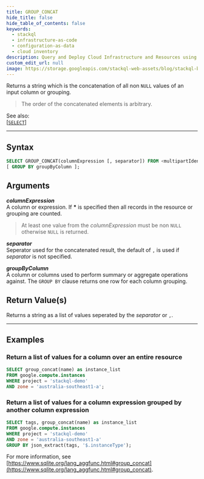 ```yaml
---
title: GROUP_CONCAT
hide_title: false
hide_table_of_contents: false
keywords:
  - stackql
  - infrastructure-as-code
  - configuration-as-data
  - cloud inventory
description: Query and Deploy Cloud Infrastructure and Resources using SQL
custom_edit_url: null
image: https://storage.googleapis.com/stackql-web-assets/blog/stackql-blog-post-featured-image.png
---
```

Returns a string which is the concatenation of all non `NULL` values of an input column or grouping.  

> The order of the concatenated elements is arbitrary.

See also:  
[[` SELECT `]](/docs/language-spec/select)

* * * 

## Syntax

```sql
SELECT GROUP_CONCAT(columnExpression [, separator]) FROM <multipartIdentifier>
[ GROUP BY groupByColumn ];
```

## Arguments

__*columnExpression*__  
A column or expression.  If __*__ is specified then all records in the resource or grouping are counted.  

> At least one value from the *columnExpression* must be non `NULL` otherwise `NULL` is returned.

__*separator*__  
Seperator used for the concatenated result, the default of `,` is used if *separator* is not specified.

__*groupByColumn*__  
A column or columns used to perform summary or aggregate operations against.  The `GROUP BY` clause returns one row for each column grouping.

## Return Value(s)

Returns a string as a list of values seperated by the *separator* or `,`.

* * *

## Examples

### Return a list of values for a column over an entire resource

```sql
SELECT group_concat(name) as instance_list
FROM google.compute.instances 
WHERE project = 'stackql-demo' 
AND zone = 'australia-southeast1-a';
```

### Return a list of values for a column expression grouped by another column expression

```sql
SELECT tags, group_concat(name) as instance_list
FROM google.compute.instances 
WHERE project = 'stackql-demo' 
AND zone = 'australia-southeast1-a'
GROUP BY json_extract(tags, '$.instanceType');
```

For more information, see [https://www.sqlite.org/lang_aggfunc.html#group_concat](https://www.sqlite.org/lang_aggfunc.html#group_concat).